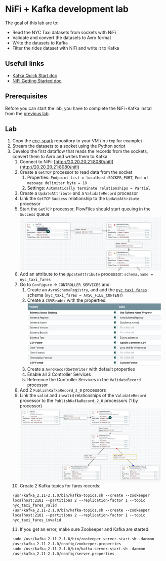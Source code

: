 # NiFi + Kafka development lab

The goal of this lab are to:
- Read the NYC Taxi datasets from sockets with NiFi
- Validate and convert the datasets to Avro format
- Write the datasets to Kafka
- Filter the rides dataset with NiFi and write it to Kafka

## Usefull links

- [Kafka Quick Start doc](http://kafka.apache.org/21/documentation.html#quickstart)
- [NiFi Getting Started doc](https://nifi.apache.org/docs/nifi-docs/html/getting-started.html)

## Prerequisites

Before you can start the lab, you have to complete the NiFi+Kafka install from the [previous lab](../nifi-kafka-vm/README.md).

## Lab

1. Copy the [ece-spark](https://github.com/adaltas/ece-spark) repository to your VM (in `/tmp` for example)
2. Stream the datasets to a socket using the Python script
3. Develop the first dataflow that reads the records from the sockets, convert them to Avro and writes them to Kafka
   1. Connect to NiFi: [http://20.20.20.21:8080/nifi](http://20.20.20.21:8080/nifi)
   2. Create a `GetTCP` processor to read data from the socket
      1. Properties: `Endpoint List = localhost:SOCKER_PORT`, `End of message delimiter byte = 10`
      2. Settings: `Automatically terminate relationships = Partial`
   3. Create a `UpdateAttribute` and a `ValidateRecord` processor
   4. Link the `GetTCP` `Success` relationship to the `UpdateAttribute` processor
   5. Start the `GetTCP` processor, FlowFiles should start queuing in the `Success` queue
   ![Dataflow v1](images/dataflow-v1.png)
   6. Add an attribute to the `UpdateAttribute` processor: `schema.name = nyc_taxi_fares`
   7. Go to `Configure` -> `CONTROLLER SERVICES` and:
      1. Create an `AvroSchemaRegistry`, and add the [`nyc_taxi_fares`](nyc_taxi_fares.avsc) schema (`nyc_taxi_fares = AVSC_FILE_CONTENT`)
      2. Create a `CSVReader` with the properties:
      ![CSVReader props](images/csv-reader-props.png)
      3. Create a `AvroRecordSetWriter` with default properties
      4. Enable all 3 Controller Services
      5. Reference the Controller Services in the `ValidateRecord` processor
   8. Add 2 `PublishKafkaRecord_2_0` processors
   9. Link the `valid` and `invalid` relationships of the `ValidateRecord` processor to the `PublishKafkaRecord_2_0` processors (1 by processor)
   ![Dataflow v2](images/dataflow-v2.png)
   10. Create 2 Kafka topics for fares records:
   ```
   /usr/kafka_2.11-2.1.0/bin/kafka-topics.sh --create --zookeeper localhost:2181 --partitions 2 --replication-factor 1 --topic nyc_taxi_fares_valid
   /usr/kafka_2.11-2.1.0/bin/kafka-topics.sh --create --zookeeper localhost:2181 --partitions 2 --replication-factor 1 --topic nyc_taxi_fares_invalid
   ```
   11. If you get an error, make sure Zookeeper and Kafka are started:
   ```
   sudo /usr/kafka_2.11-2.1.0/bin/zookeeper-server-start.sh -daemon /usr/kafka_2.11-2.1.0/config/zookeeper.properties
   sudo /usr/kafka_2.11-2.1.0/bin/kafka-server-start.sh -daemon /usr/kafka_2.11-2.1.0/config/server.properties
   ```
